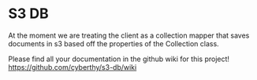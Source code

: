 # S3 DB

At the moment we are treating the client as a collection mapper that saves documents in s3 based off the properties of the Collection class.

Please find all your documentation in the github wiki for this project!
https://github.com/cyberthy/s3-db/wiki

